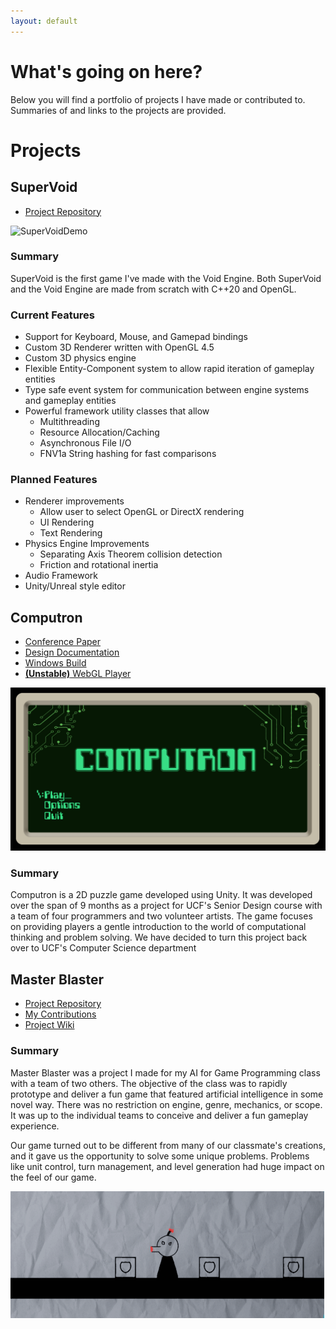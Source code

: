 ```yaml
---
layout: default
---
```

# What's going on here?
Below you will find a portfolio of projects I have made or contributed to. Summaries of and links to the projects are provided. 

# Projects

## SuperVoid
*   [Project Repository](https://github.com/MrLever/SuperVoid)

![SuperVoidDemo](./assets/SuperVoidDemo.gif)

### Summary
SuperVoid is the first game I've made with the Void Engine. Both SuperVoid and the Void Engine are made from scratch with C++20 and OpenGL.

### Current Features
- Support for Keyboard, Mouse, and Gamepad bindings
- Custom 3D Renderer written with OpenGL 4.5
- Custom 3D physics engine
- Flexible Entity-Component system to allow rapid iteration of gameplay entities
- Type safe event system for communication between engine systems and gameplay entities
- Powerful framework utility classes that allow
  - Multithreading
  - Resource Allocation/Caching
  - Asynchronous File I/O
  - FNV1a String hashing for fast comparisons

### Planned Features
- Renderer improvements
  - Allow user to select OpenGL or DirectX rendering
  - UI Rendering
  - Text Rendering
- Physics Engine Improvements
  - Separating Axis Theorem collision detection
  - Friction and rotational inertia
- Audio Framework
- Unity/Unreal style editor

## Computron
*   [Conference Paper](./assets/Computron/Computron_conference_paper.pdf)
*   [Design Documentation](./assets/Computron/ComputronDesignDocument.pdf)
*   [Windows Build](https://drive.google.com/open?id=1Zd70CsJta8AJ_XGvRc81Er-DYy5SdbWq)
*   [**(Unstable)** WebGL Player](https://cop4934-fall19-group32.github.io/)

![ComputronTitle](./assets/Computron/TitleScreen.png)

### Summary
Computron is a 2D puzzle game developed using Unity. It was developed over the span of 9 months as a project for UCF's Senior Design course with a team of four programmers and two volunteer artists. The game focuses on providing players a gentle introduction to the world of computational thinking and problem solving. We have decided to turn this project back over to UCF's Computer Science department 


## Master Blaster 
*   [Project Repository](https://github.com/Team-11-Games/MasterBlaster)
*   [My Contributions](./assets/NicolasLaCognataMasterBlasterContributions.pdf)
*   [Project Wiki](https://github.com/Team-11-Games/MasterBlaster/wiki)

### Summary
Master Blaster was a project I made for my AI for Game Programming class with a team of two others. The objective of the class was to rapidly prototype and deliver a fun game that featured artificial intelligence in some novel way. There was no restriction on engine, genre, mechanics, or scope. It was up to the individual teams to conceive and deliver a fun gameplay experience. 

Our game turned out to be different from many of our classmate's creations, and it gave us the opportunity to solve some unique problems. Problems like unit control, turn management, and level generation had huge impact on the feel of our game. 

![MasterBlaster](./assets/MrBoom.gif)